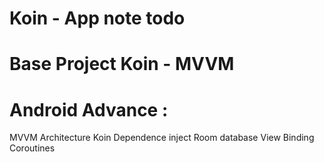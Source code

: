# Koin - App note todo 
# Base Project Koin - MVVM
# Android Advance : 
MVVM Architecture
Koin Dependence inject
Room database
View Binding
Coroutines
